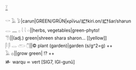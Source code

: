 [𓇅](𓇅)  

𓎡 𓄿 𓅱|carun|GREEN/GRÜN|κρῑ́νω/𒊬kiri.on/𒊬šar/sharun  
𓂋 𓈖 𓊪 𓇋 𓇋 𓏏||herbs, vegetables|green-phyto!  
𓇆||(adj.) green|shreen shara sharon... [[yellow]]  
𓋴 𓋴 𓂋 𓂧 𓇝||© plant (garden)|garden (s/g^2=g) ++  
𓄿 𓐍||grow green|  !? ++  
𒅊 warqu ⋍ vert [SIG7, IGI-gunû]  
